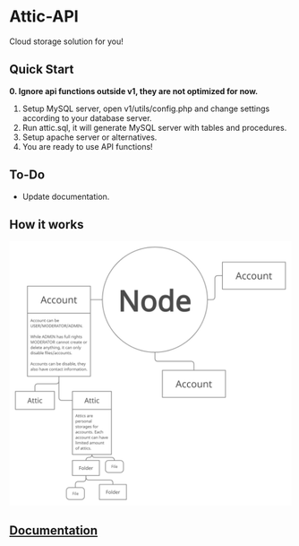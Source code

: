# Attic-API
Cloud storage solution for you!

## Quick Start
**0. Ignore api functions outside v1, they are not optimized for now.**
1. Setup MySQL server, open v1/utils/config.php and change settings according to your database server.
2. Run attic.sql, it will generate MySQL server with tables and procedures.
3. Setup apache server or alternatives.
4. You are ready to use API functions!

## To-Do
* Update documentation.

## How it works
![Attic](attic.png)

## [Documentation](https://github.com/artak10t/Attic-API/wiki)
